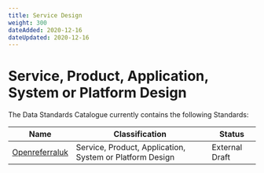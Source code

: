 ```yaml
---
title: Service Design
weight: 300
dateAdded: 2020-12-16
dateUpdated: 2020-12-16
---
```


# Service, Product, Application, System or Platform Design

The Data Standards Catalogue currently contains the following Standards:

| Name | Classification | Status |
| --- | --- | --- |
| [Openreferraluk](openreferraluk/) | Service, Product, Application, System or Platform Design | External Draft |